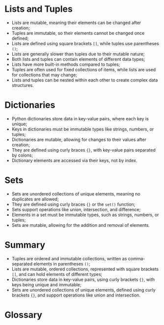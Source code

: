 # Lists and Tuples

 - Lists are mutable, meaning their elements can be changed after creation;
 - Tuples are immutable, so their elements cannot be changed once defined;
 - Lists are defined using square brackets `[]`, while tuples use parentheses `()`;
 - Lists are generally slower than tuples due to their mutable nature;
 - Both lists and tuples can contain elements of different data types;
 - Lists have more built-in methods compared to tuples;
 - Tuples are often used for fixed collections of items, while lists are used for collections that may change;
 - Lists and tuples can be nested within each other to create complex data structures.

# Dictionaries

 - Python dictionaries store data in key-value pairs, where each key is unique;
 - Keys in dictionaries must be immutable types like strings, numbers, or tuples;
 - Dictionaries are mutable, allowing for changes to their values after creation;
 - They are defined using curly braces `{}`, with key-value pairs separated by colons;
 - Dictionary elements are accessed via their keys, not by index.

# Sets

 - Sets are unordered collections of unique elements, meaning no duplicates are allowed;
 - They are defined using curly braces `{}` or the `set()` function;
 - Sets support operations like union, intersection, and difference;
 - Elements in a set must be immutable types, such as strings, numbers, or tuples;
 - Sets are mutable, allowing for the addition and removal of elements.

# Summary

 - Tuples are ordered and immutable collections, written as comma-separated elements in parentheses `()`;
 - Lists are mutable, ordered collections, represented with square brackets `[]`, and can hold elements of different types;
 - Dictionaries store data in key-value pairs, using curly brackets `{}`, with keys being unique and immutable;
 - Sets are unordered collections of unique elements, defined using curly brackets `{}`, and support operations like union and intersection.

# Glossary